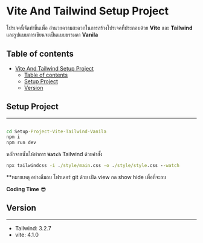 # Vite And Tailwind Setup Project

โปรเจคนี้จัดทำขึ้นเพื่อ อำนวยความสะดวกในการสร้างโปรเจคที่ประกอบด้วย **Vite** และ **Tailwind** และรูปแบบการเขียนจะเป็นแบบธรรมดา **Vanila**

## Table of contents

- [Vite And Tailwind Setup Project](#vite-and-tailwind-setup-project)
  - [Table of contents](#table-of-contents)
  - [Setup Project](#setup-project)
  - [Version](#version)

## Setup Project

---

```cmd

cd Setup-Project-Vite-Tailwind-Vanila
npm i
npm run dev
```

หลักจากนั้นให้ทำการ **`Watch`** Tailwind ด้วยคำสั้ง

```cmd
npx tailwindcss -i ./style/main.css -o ./style/style.css --watch
```
**หมายเหตุ อย่างลืมลบ โฟรเดอร์ git ด้วย เปิด view กด show hide เพื่อที่จะลบ

**Coding Time** 😎

## Version

---

- Tailwind: 3.2.7
- vite: 4.1.0
